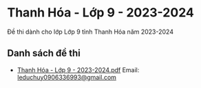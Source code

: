# Thanh Hóa - Lớp 9 - 2023-2024

Đề thi dành cho lớp Lớp 9 tỉnh Thanh Hóa năm 2023-2024

## Danh sách đề thi

- [Thanh Hóa - Lớp 9 - 2023-2024.pdf](Thanh%20Hóa%20-%20Lớp%209%20-%202023-2024.pdf)
Email: leduchuy0906336993@gmail.com

